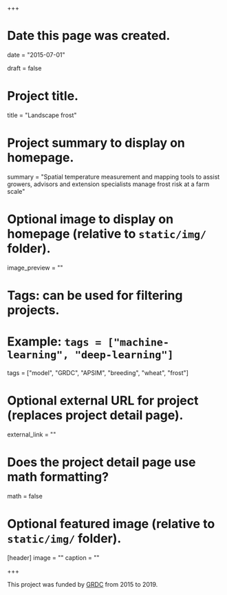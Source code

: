 +++
# Date this page was created.
date = "2015-07-01"

draft = false

# Project title.
title = "Landscape frost"

# Project summary to display on homepage.
summary = "Spatial temperature measurement and mapping tools to assist growers, advisors and extension specialists manage frost risk at a farm scale"

# Optional image to display on homepage (relative to `static/img/` folder).
image_preview = ""

# Tags: can be used for filtering projects.
# Example: `tags = ["machine-learning", "deep-learning"]`
tags = ["model", "GRDC", "APSIM", "breeding", "wheat", "frost"]

# Optional external URL for project (replaces project detail page).
external_link = ""

# Does the project detail page use math formatting?
math = false

# Optional featured image (relative to `static/img/` folder).
[header]
image = ""
caption = ""

+++

This project was funded by [GRDC](https://grdc.com.au/) from 2015 to 2019.



